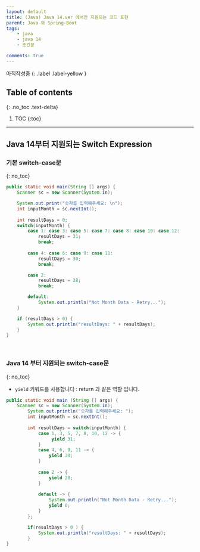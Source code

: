```yaml
---
layout: default
title: (Java) Java 14.ver 에서만 지원되는 코드 표현
parent: Java 와 Spring-Boot
tags:
    - java
    - java 14
    - 조건문

comments: true
---
```


아직작성중
{: .label .label-yellow }


## Table of contents
{: .no_toc .text-delta}

1. TOC
{:toc}

---

## Java 14부터 지원되는 Switch Expression

### 기본 switch-case문
{: no_toc}

```java
public static void main(String [] args) {
    Scanner sc = new Scanner(System.in);

    System.out.print("숫자를 입력해주세요: \n");
    int inputMonth = sc.nextInt();
    
    int resultDays = 0;
    switch(inputMonth) {
        case 1: case 3: case 5: case 7: case 8: case 10: case 12:
            resultDays = 31;
            break;
        
        case 4: case 6: case 9: case 11:
            resultDays = 30;
            break;

        case 2:
            resultDays = 28;
            break;

        default:
            System.out.println("Not Month Data - Retry...");
    }

    if (resultDays > 0) {
        System.out.println("resultDays: " + resultDays);
    }
}
```

<br>

### Java 14 부터 지원되는 switch-case문
{: no_toc}

- `yield` 키워드를 사용합니다 : return 과 같은 역할 입니다.

```java
public static void main (String [] args) {
    Scanner sc = new Scanner(System.in);
		System.out.println("숫자를 입력해주세요: ");
	    int inputMonth = sc.nextInt();
	    
	    int resultDays = switch(inputMonth) {
	        case 1, 3, 5, 7, 8, 10, 12 -> {
		         yield 31;
	        }
	        case 4, 6, 9, 11 -> {	        	
	        	yield 30;
	        }
	        
	        case 2 -> {
	        	yield 28;
	        }
	        
	        default -> {
	            System.out.println("Not Month Data - Retry...");
	            yield 0;
	        }
	    };

	    if(resultDays > 0 ) {
	        System.out.println("resultDays: " + resultDays);
	    }
}
```
